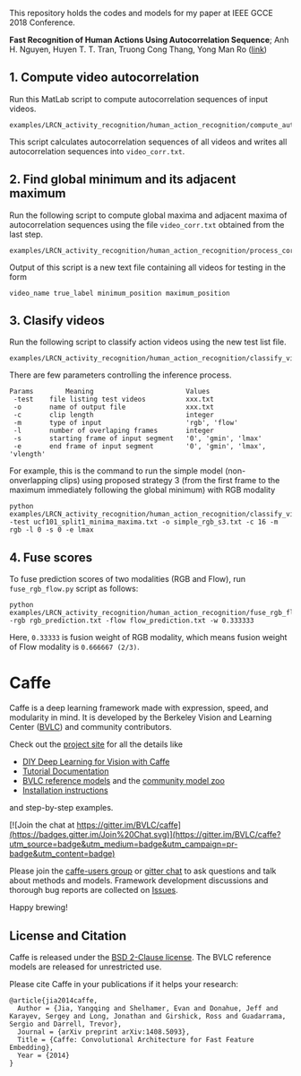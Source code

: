 This repository holds the codes and models for my paper at IEEE GCCE 2018 Conference.
>
**Fast Recognition of Human Actions Using Autocorrelation Sequence**; Anh H. Nguyen, Huyen T. T. Tran, Truong Cong Thang, Yong Man Ro ([link](https://ieeexplore.ieee.org/document/8574820))

## 1. Compute video autocorrelation
Run this MatLab script to compute autocorrelation sequences of input videos.
```
examples/LRCN_activity_recognition/human_action_recognition/compute_autocorr.m
```
This script calculates autocorrelation sequences of all videos and writes all autocorrelation sequences into ```video_corr.txt```.

## 2. Find global minimum and its adjacent maximum
Run the following script to compute global maxima and adjacent maxima of autocorrelation sequences using the file ```video_corr.txt``` obtained from the last step.
```
examples/LRCN_activity_recognition/human_action_recognition/process_corr.py
```
Output of this script is a new text file containing all videos for testing in the form 
```
video_name true_label minimum_position maximum_position
```

## 3. Clasify videos
Run the following script to classify action videos using the new test list file.
```
examples/LRCN_activity_recognition/human_action_recognition/classify_video_argument.py
```
There are few parameters controlling the inference process.
```
Params 		  Meaning                       Values	
 -test    file listing test videos          xxx.txt				
 -o       name of output file               xxx.txt				
 -c       clip length                       integer				
 -m       type of input                     'rgb', 'flow'		
 -l       number of overlaping frames       integer				
 -s       starting frame of input segment   '0', 'gmin', 'lmax'	
 -e       end frame of input segment        '0', 'gmin', 'lmax', 'vlength'	
```
For example, this is the command to run the simple model (non-onverlapping clips) using proposed strategy 3 (from the first frame to the maximum immediately following the global minimum) with RGB modality
```
python examples/LRCN_activity_recognition/human_action_recognition/classify_video_argument.py 
-test ucf101_split1_minima_maxima.txt -o simple_rgb_s3.txt -c 16 -m rgb -l 0 -s 0 -e lmax
```

## 4. Fuse scores
To fuse prediction scores of two modalities (RGB and Flow), run ```fuse_rgb_flow.py``` script as follows:
```
python examples/LRCN_activity_recognition/human_action_recognition/fuse_rgb_flow.py 
-rgb rgb_prediction.txt -flow flow_prediction.txt -w 0.333333
```
Here, ```0.33333``` is fusion weight of RGB modality, which means fusion weight of Flow modality is ```0.666667 (2/3)```.

# Caffe

Caffe is a deep learning framework made with expression, speed, and modularity in mind.
It is developed by the Berkeley Vision and Learning Center ([BVLC](http://bvlc.eecs.berkeley.edu)) and community contributors.

Check out the [project site](http://caffe.berkeleyvision.org) for all the details like

- [DIY Deep Learning for Vision with Caffe](https://docs.google.com/presentation/d/1UeKXVgRvvxg9OUdh_UiC5G71UMscNPlvArsWER41PsU/edit#slide=id.p)
- [Tutorial Documentation](http://caffe.berkeleyvision.org/tutorial/)
- [BVLC reference models](http://caffe.berkeleyvision.org/model_zoo.html) and the [community model zoo](https://github.com/BVLC/caffe/wiki/Model-Zoo)
- [Installation instructions](http://caffe.berkeleyvision.org/installation.html)

and step-by-step examples.

[![Join the chat at https://gitter.im/BVLC/caffe](https://badges.gitter.im/Join%20Chat.svg)](https://gitter.im/BVLC/caffe?utm_source=badge&utm_medium=badge&utm_campaign=pr-badge&utm_content=badge)

Please join the [caffe-users group](https://groups.google.com/forum/#!forum/caffe-users) or [gitter chat](https://gitter.im/BVLC/caffe) to ask questions and talk about methods and models.
Framework development discussions and thorough bug reports are collected on [Issues](https://github.com/BVLC/caffe/issues).

Happy brewing!

## License and Citation

Caffe is released under the [BSD 2-Clause license](https://github.com/BVLC/caffe/blob/master/LICENSE).
The BVLC reference models are released for unrestricted use.

Please cite Caffe in your publications if it helps your research:

    @article{jia2014caffe,
      Author = {Jia, Yangqing and Shelhamer, Evan and Donahue, Jeff and Karayev, Sergey and Long, Jonathan and Girshick, Ross and Guadarrama, Sergio and Darrell, Trevor},
      Journal = {arXiv preprint arXiv:1408.5093},
      Title = {Caffe: Convolutional Architecture for Fast Feature Embedding},
      Year = {2014}
    }
